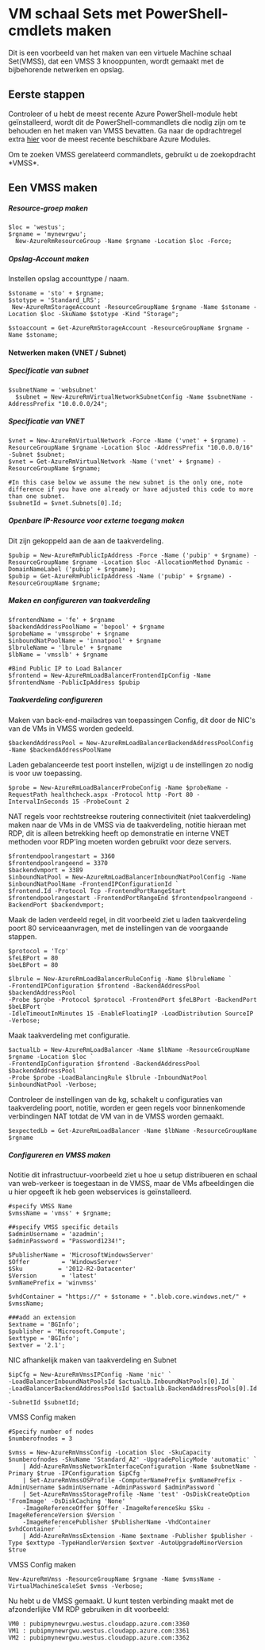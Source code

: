 <properties
    pageTitle="VM schaal Sets met PowerShell-cmdlets maken | Microsoft Azure"
    description="Aan de slag maken en beheren van uw eerste schaal Sets voor Azure virtuele machines met Azure PowerShell-cmdlets"
    services="virtual-machines-windows"
    documentationCenter=""
    authors="danielsollondon"
    manager="timlt"
    editor=""
    tags="azure-resource-manager"/>

<tags
    ms.service="virtual-machines-windows"
    ms.workload="infrastructure-services"
    ms.tgt_pltfrm="na"
    ms.devlang="na"
    ms.topic="article"
    ms.date="09/29/2016"
    ms.author="danielsollondon"/>

# <a name="creating-virtual-machine-scale-sets-using-powershell-cmdlets"></a>VM schaal Sets met PowerShell-cmdlets maken

Dit is een voorbeeld van het maken van een virtuele Machine schaal Set(VMSS), dat een VMSS 3 knooppunten, wordt gemaakt met de bijbehorende netwerken en opslag.

## <a name="first-steps"></a>Eerste stappen
Controleer of u hebt de meest recente Azure PowerShell-module hebt geïnstalleerd, wordt dit de PowerShell-commandlets die nodig zijn om te behouden en het maken van VMSS bevatten.
Ga naar de opdrachtregel extra [hier](http://aka.ms/webpi-azps) voor de meest recente beschikbare Azure Modules.

Om te zoeken VMSS gerelateerd commandlets, gebruikt u de zoekopdracht \*VMSS\*.

## <a name="creating-a-vmss"></a>Een VMSS maken

##### <a name="create-resource-group"></a>Resource-groep maken

```
$loc = 'westus';
$rgname = 'mynewrgwu';
  New-AzureRmResourceGroup -Name $rgname -Location $loc -Force;
```

##### <a name="create-storage-account"></a>Opslag-Account maken

Instellen opslag accounttype / naam.

```
$stoname = 'sto' + $rgname;
$stotype = 'Standard_LRS';
 New-AzureRmStorageAccount -ResourceGroupName $rgname -Name $stoname -Location $loc -SkuName $stotype -Kind "Storage";

$stoaccount = Get-AzureRmStorageAccount -ResourceGroupName $rgname -Name $stoname;
```

#### <a name="create-networking-vnet--subnet"></a>Netwerken maken (VNET / Subnet)

##### <a name="subnet-specification"></a>Specificatie van subnet

```
$subnetName = 'websubnet'
  $subnet = New-AzureRmVirtualNetworkSubnetConfig -Name $subnetName -AddressPrefix "10.0.0.0/24";
```

##### <a name="vnet-specification"></a>Specificatie van VNET

```
$vnet = New-AzureRmVirtualNetwork -Force -Name ('vnet' + $rgname) -ResourceGroupName $rgname -Location $loc -AddressPrefix "10.0.0.0/16" -Subnet $subnet;
$vnet = Get-AzureRmVirtualNetwork -Name ('vnet' + $rgname) -ResourceGroupName $rgname;

#In this case below we assume the new subnet is the only one, note difference if you have one already or have adjusted this code to more than one subnet.
$subnetId = $vnet.Subnets[0].Id;
```

##### <a name="create-public-ip-resource-to-allow-external-access"></a>Openbare IP-Resource voor externe toegang maken

Dit zijn gekoppeld aan de aan de taakverdeling.

```
$pubip = New-AzureRmPublicIpAddress -Force -Name ('pubip' + $rgname) -ResourceGroupName $rgname -Location $loc -AllocationMethod Dynamic -DomainNameLabel ('pubip' + $rgname);
$pubip = Get-AzureRmPublicIpAddress -Name ('pubip' + $rgname) -ResourceGroupName $rgname;
```

##### <a name="create-and-configure-load-balancer"></a>Maken en configureren van taakverdeling

```
$frontendName = 'fe' + $rgname
$backendAddressPoolName = 'bepool' + $rgname
$probeName = 'vmssprobe' + $rgname
$inboundNatPoolName = 'innatpool' + $rgname
$lbruleName = 'lbrule' + $rgname
$lbName = 'vmsslb' + $rgname

#Bind Public IP to Load Balancer
$frontend = New-AzureRmLoadBalancerFrontendIpConfig -Name $frontendName -PublicIpAddress $pubip
```

##### <a name="configure-load-balancer"></a>Taakverdeling configureren
Maken van back-end-mailadres van toepassingen Config, dit door de NIC's van de VMs in VMSS worden gedeeld.

```
$backendAddressPool = New-AzureRmLoadBalancerBackendAddressPoolConfig -Name $backendAddressPoolName
```

Laden gebalanceerde test poort instellen, wijzigt u de instellingen zo nodig is voor uw toepassing.

```
$probe = New-AzureRmLoadBalancerProbeConfig -Name $probeName -RequestPath healthcheck.aspx -Protocol http -Port 80 -IntervalInSeconds 15 -ProbeCount 2
```

NAT regels voor rechtstreekse routering connectiviteit (niet taakverdeling) maken naar de VMs in de VMSS via de taakverdeling, notitie hieraan met RDP, dit is alleen betrekking heeft op demonstratie en interne VNET methoden voor RDP'ing moeten worden gebruikt voor deze servers.

```
$frontendpoolrangestart = 3360
$frontendpoolrangeend = 3370
$backendvmport = 3389
$inboundNatPool = New-AzureRmLoadBalancerInboundNatPoolConfig -Name $inboundNatPoolName -FrontendIPConfigurationId `
$frontend.Id -Protocol Tcp -FrontendPortRangeStart $frontendpoolrangestart -FrontendPortRangeEnd $frontendpoolrangeend -BackendPort $backendvmport;
```

Maak de laden verdeeld regel, in dit voorbeeld ziet u laden taakverdeling poort 80 serviceaanvragen, met de instellingen van de voorgaande stappen.

```
$protocol = 'Tcp'
$feLBPort = 80
$beLBPort = 80

$lbrule = New-AzureRmLoadBalancerRuleConfig -Name $lbruleName `
-FrontendIPConfiguration $frontend -BackendAddressPool $backendAddressPool `
-Probe $probe -Protocol $protocol -FrontendPort $feLBPort -BackendPort $beLBPort `
-IdleTimeoutInMinutes 15 -EnableFloatingIP -LoadDistribution SourceIP -Verbose;
```

Maak taakverdeling met configuratie.

```
$actualLb = New-AzureRmLoadBalancer -Name $lbName -ResourceGroupName $rgname -Location $loc `
-FrontendIpConfiguration $frontend -BackendAddressPool $backendAddressPool `
-Probe $probe -LoadBalancingRule $lbrule -InboundNatPool $inboundNatPool -Verbose;
```

Controleer de instellingen van de kg, schakelt u configuraties van taakverdeling poort, notitie, worden er geen regels voor binnenkomende verbindingen NAT totdat de VM van in de VMSS worden gemaakt.

```
$expectedLb = Get-AzureRmLoadBalancer -Name $lbName -ResourceGroupName $rgname
```

##### <a name="configure-and-create-vmss"></a>Configureren en VMSS maken

Notitie dit infrastructuur-voorbeeld ziet u hoe u setup distribueren en schaal van web-verkeer is toegestaan in de VMSS, maar de VMs afbeeldingen die u hier opgeeft ik heb geen webservices is geïnstalleerd.

```
#specify VMSS Name
$vmssName = 'vmss' + $rgname;

##specify VMSS specific details
$adminUsername = 'azadmin';
$adminPassword = "Password1234!";

$PublisherName = 'MicrosoftWindowsServer'
$Offer         = 'WindowsServer'
$Sku          = '2012-R2-Datacenter'
$Version       = 'latest'
$vmNamePrefix = 'winvmss'

$vhdContainer = "https://" + $stoname + ".blob.core.windows.net/" + $vmssName;

###add an extension
$extname = 'BGInfo';
$publisher = 'Microsoft.Compute';
$exttype = 'BGInfo';
$extver = '2.1';
```

NIC afhankelijk maken van taakverdeling en Subnet

```
$ipCfg = New-AzureRmVmssIPConfig -Name 'nic' `
-LoadBalancerInboundNatPoolsId $actualLb.InboundNatPools[0].Id `
-LoadBalancerBackendAddressPoolsId $actualLb.BackendAddressPools[0].Id `
-SubnetId $subnetId;
```

VMSS Config maken

```
#Specify number of nodes
$numberofnodes = 3

$vmss = New-AzureRmVmssConfig -Location $loc -SkuCapacity $numberofnodes -SkuName 'Standard_A2' -UpgradePolicyMode 'automatic' `
  	| Add-AzureRmVmssNetworkInterfaceConfiguration -Name $subnetName -Primary $true -IPConfiguration $ipCfg `
  	| Set-AzureRmVmssOSProfile -ComputerNamePrefix $vmNamePrefix -AdminUsername $adminUsername -AdminPassword $adminPassword `
  	| Set-AzureRmVmssStorageProfile -Name 'test' -OsDiskCreateOption 'FromImage' -OsDiskCaching 'None' `
    -ImageReferenceOffer $Offer -ImageReferenceSku $Sku -ImageReferenceVersion $Version `
    -ImageReferencePublisher $PublisherName -VhdContainer $vhdContainer `
  	| Add-AzureRmVmssExtension -Name $extname -Publisher $publisher -Type $exttype -TypeHandlerVersion $extver -AutoUpgradeMinorVersion $true
```

VMSS Config maken

```
New-AzureRmVmss -ResourceGroupName $rgname -Name $vmssName -VirtualMachineScaleSet $vmss -Verbose;
```

Nu hebt u de VMSS gemaakt. U kunt testen verbinding maakt met de afzonderlijke VM RDP gebruiken in dit voorbeeld:

```
VM0 : pubipmynewrgwu.westus.cloudapp.azure.com:3360
VM1 : pubipmynewrgwu.westus.cloudapp.azure.com:3361
VM2 : pubipmynewrgwu.westus.cloudapp.azure.com:3362
```
